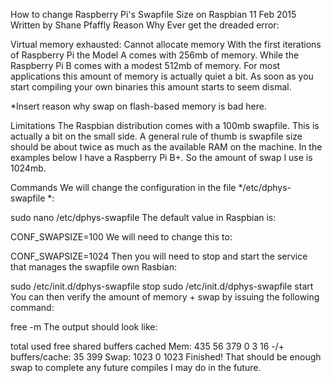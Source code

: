 How to change Raspberry Pi's Swapfile Size on Raspbian
11 Feb 2015
Written by Shane Pfaffly
Reason Why
Ever get the dreaded error:

Virtual memory exhausted: Cannot allocate memory
With the first iterations of Raspberry Pi the Model A comes with 256mb of memory. While the Raspberry Pi B comes with a modest 512mb of memory. For most applications this amount of memory is actually quiet a bit. As soon as you start compiling your own binaries this amount starts to seem dismal.

*Insert reason why swap on flash-based memory is bad here.

Limitations
The Raspbian distribution comes with a 100mb swapfile. This is actually a bit on the small side. A general rule of thumb is swapfile size should be about twice as much as the available RAM on the machine. In the examples below I have a Raspberry Pi B+. So the amount of swap I use is 1024mb.

Commands
We will change the configuration in the file */etc/dphys-swapfile *:

sudo nano /etc/dphys-swapfile
The default value in Raspbian is:

CONF_SWAPSIZE=100
We will need to change this to:

CONF_SWAPSIZE=1024
Then you will need to stop and start the service that manages the swapfile own Rasbian:

sudo /etc/init.d/dphys-swapfile stop
sudo /etc/init.d/dphys-swapfile start
You can then verify the amount of memory + swap by issuing the following command:

free -m
The output should look like:

total     used     free   shared  buffers   cached
Mem:           435       56      379        0        3       16
-/+ buffers/cache:       35      399
Swap:         1023        0     1023
Finished!
That should be enough swap to complete any future compiles I may do in the future.
